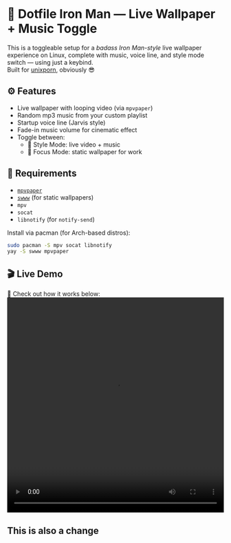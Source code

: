 # 🧠 Dotfile Iron Man — Live Wallpaper + Music Toggle

This is a toggleable setup for a *badass Iron Man-style* live wallpaper experience on Linux, complete with music, voice line, and style mode switch — using just a keybind.  
Built for [unixporn](https://www.reddit.com/r/unixporn), obviously 😎

## ⚙️ Features
- Live wallpaper with looping video (via `mpvpaper`)
- Random mp3 music from your custom playlist
- Startup voice line (Jarvis style)
- Fade-in music volume for cinematic effect
- Toggle between:
  - 🌌 Style Mode: live video + music
  - 🧘 Focus Mode: static wallpaper for work


## 🧾 Requirements
- [`mpvpaper`](https://github.com/Gibbtio/mpvpaper)
- [`swww`](https://github.com/LGFae/swww) (for static wallpapers)
- `mpv`
- `socat`
- `libnotify` (for `notify-send`)

Install via pacman (for Arch-based distros):

```bash
sudo pacman -S mpv socat libnotify
yay -S swww mpvpaper
```
## 🎬 Live Demo

🧪 Check out how it works below:
<video width="100%" height="500px" controls>
  <source src="https://my-static-site-yeshwanth.s3.us-east-1.amazonaws.com/demo.mp4" type="video/mp4">
  Your browser does not support the video tag.
</video>
## This is also a change

